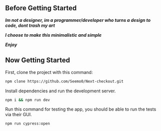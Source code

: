 ## Before Getting Started

***Im not a designer, im a programmer/developer who turns a design to code, dont trash my art***

***I choose to make this minimalistic and simple***

***Enjoy***


## Now Getting Started

First, clone the project with this command:

```bash
npm clone https://github.com/Seemo0/Next-checkout.git
```
Install dependencies and run the development server.

```bash
npm i && npm run dev
```

Run this command for testing the app, you should be able to run the tests via their GUI.
```bash
npm run cypress:open  
```
